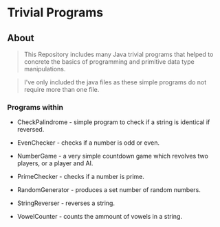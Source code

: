 # Trivial Programs



## About


> This Repository includes many Java trivial programs that helped to concrete the basics of programming and primitive data type manipulations.

> I've only included the java files as these simple programs do not require more than one file.


### Programs within


* CheckPalindrome -  simple program to check if a string is identical if reversed.

* EvenChecker - checks if a number is odd or even.

* NumberGame - a very simple countdown game which revolves two players, or a player and AI.
* PrimeChecker -  checks if a number is prime.
* RandomGenerator -  produces a set number of random numbers.
* StringReverser -  reverses a string.
* VowelCounter -  counts the ammount of vowels in a string.
